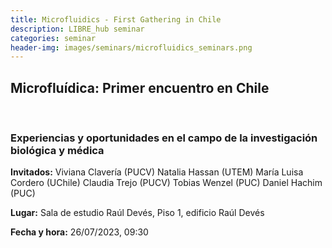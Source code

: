 ```yaml
---
title: Microfluidics - First Gathering in Chile
description: LIBRE_hub seminar
categories: seminar
header-img: images/seminars/microfluidics_seminars.png
---
```


## Microfluídica: Primer encuentro en Chile

<br>

### Experiencias y oportunidades en el campo de la investigación biológica y médica

**Invitados:**
Viviana Clavería (PUCV)
Natalia Hassan (UTEM)
María Luisa Cordero (UChile)
Claudia Trejo (PUCV)
Tobias Wenzel (PUC)
Daniel Hachim (PUC)

**Lugar:**
Sala de estudio Raúl Devés, Piso 1, edificio Raúl Devés

**Fecha y hora:**
26/07/2023, 09:30